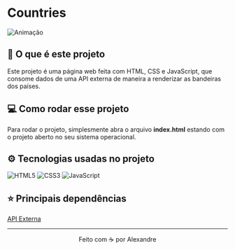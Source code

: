 # Countries

![Animação](https://github.com/AlexandreConte/Countries-API/assets/84075891/3f3b90dd-9126-4f20-b8f4-edabb491af92)

## 🤔 O que é este projeto
Este projeto é uma página web feita com HTML, CSS e JavaScript, que consome dados de uma API externa de maneira a renderizar as bandeiras dos países.

## 💻 Como rodar esse projeto
Para rodar o projeto, simplesmente abra o arquivo **index.html** estando com o projeto aberto no seu sistema operacional.

## ⚙️ Tecnologias usadas no projeto
![HTML5](https://img.shields.io/badge/HTML5-E34F26?style=for-the-badge&logo=html5&logoColor=white)
![CSS3](https://img.shields.io/badge/CSS3-1572B6?style=for-the-badge&logo=css3&logoColor=white)
![JavaScript](https://img.shields.io/badge/JavaScript-323330?style=for-the-badge&logo=javascript&logoColor=F7DF1E)

## ⭐ Principais dependências
[API Externa](https://restcountries.com/)

-----
<p align="center">
  Feito com ☕ por Alexandre
</p>
